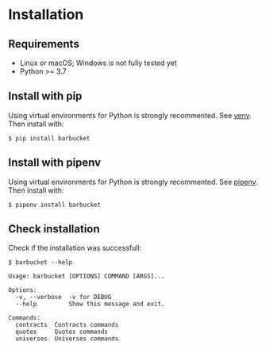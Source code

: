 # Installation
## Requirements

* Linux or macOS; Windows is not fully tested yet
* Python >= 3.7

## Install with pip
Using virtual environments for Python is strongly recommented. See [venv](https://docs.python.org/3/library/venv.html). Then install with:
```console
$ pip install barbucket
```

## Install with pipenv
Using virtual environments for Python is strongly recommented. See [pipenv](https://pipenv.pypa.io/en/latest/). Then install with:
```console
$ pipenv install barbucket
```

## Check installation
Check if the installation was successfull:
```console
$ barbucket --help

Usage: barbucket [OPTIONS] COMMAND [ARGS]...

Options:
  -v, --verbose  -v for DEBUG
  --help         Show this message and exit.

Commands:
  contracts  Contracts commands
  quotes     Quotes commands
  universes  Universes commands
```
